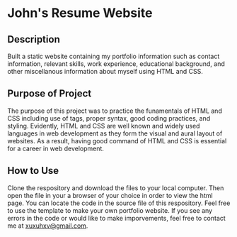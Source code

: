 # John's Resume Website

## Description

Built a static website containing my portfolio information such as contact information, relevant skills, 
work experience, educational background, and other miscellanous information about myself using HTML and
CSS. 

## Purpose of Project

The purpose of this project was to practice the funamentals of HTML and CSS including use of tags, 
proper syntax, good coding practices, and styling. Evidently, HTML and CSS are well known and widely
used languages in web development as they form the visual and aural layout of websites. As a result, having
good command of HTML and CSS is essential for a career in web development. 

## How to Use

Clone the respository and download the files to your local computer. Then open the file in your a browser of
your choice in order to view the html page. You can locate the code in the source file of this respository.
Feel free to use the template to make your own portfolio website. If you see any errors in the code or would
like to make imporvements, feel free to contact me at [xuxuhxv@gmail.com](mailto:xuxuhxv@gmail.com). 





